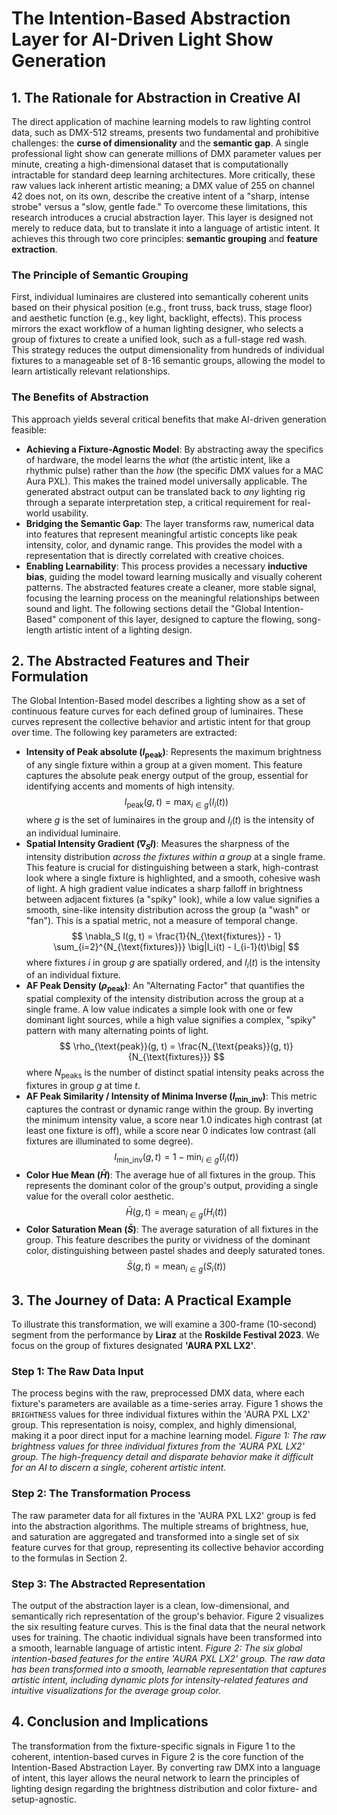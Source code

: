# The Intention-Based Abstraction Layer for AI-Driven Light Show Generation
## 1. The Rationale for Abstraction in Creative AI
The direct application of machine learning models to raw lighting control data, such as DMX-512 streams, presents two fundamental and prohibitive challenges: the **curse of dimensionality** and the **semantic gap**. A single professional light show can generate millions of DMX parameter values per minute, creating a high-dimensional dataset that is computationally intractable for standard deep learning architectures. More critically, these raw values lack inherent artistic meaning; a DMX value of 255 on channel 42 does not, on its own, describe the creative intent of a "sharp, intense strobe" versus a "slow, gentle fade."
To overcome these limitations, this research introduces a crucial abstraction layer. This layer is designed not merely to reduce data, but to translate it into a language of artistic intent. It achieves this through two core principles: **semantic grouping** and **feature extraction**.
### The Principle of Semantic Grouping
First, individual luminaires are clustered into semantically coherent units based on their physical position (e.g., front truss, back truss, stage floor) and aesthetic function (e.g., key light, backlight, effects). This process mirrors the exact workflow of a human lighting designer, who selects a group of fixtures to create a unified look, such as a full-stage red wash. This strategy reduces the output dimensionality from hundreds of individual fixtures to a manageable set of 8-16 semantic groups, allowing the model to learn artistically relevant relationships.
### The Benefits of Abstraction
This approach yields several critical benefits that make AI-driven generation feasible:
* **Achieving a Fixture-Agnostic Model**: By abstracting away the specifics of hardware, the model learns the *what* (the artistic intent, like a rhythmic pulse) rather than the *how* (the specific DMX values for a MAC Aura PXL). This makes the trained model universally applicable. The generated abstract output can be translated back to *any* lighting rig through a separate interpretation step, a critical requirement for real-world usability.
* **Bridging the Semantic Gap**: The layer transforms raw, numerical data into features that represent meaningful artistic concepts like peak intensity, color, and dynamic range. This provides the model with a representation that is directly correlated with creative choices.
* **Enabling Learnability**: This process provides a necessary **inductive bias**, guiding the model toward learning musically and visually coherent patterns. The abstracted features create a cleaner, more stable signal, focusing the learning process on the meaningful relationships between sound and light.
The following sections detail the "Global Intention-Based" component of this layer, designed to capture the flowing, song-length artistic intent of a lighting design.
## 2. The Abstracted Features and Their Formulation
The Global Intention-Based model describes a lighting show as a set of continuous feature curves for each defined group of luminaires. These curves represent the collective behavior and artistic intent for that group over time. The following key parameters are extracted:
* **Intensity of Peak absolute ($I_{\text{peak}}$)**: Represents the maximum brightness of any single fixture within a group at a given moment. This feature captures the absolute peak energy output of the group, essential for identifying accents and moments of high intensity.
  $$
  I_{\text{peak}}(g, t) = \max_{i \in g} \big(I_i(t)\big)
  $$
  where $g$ is the set of luminaires in the group and $I_i(t)$ is the intensity of an individual luminaire.
* **Spatial Intensity Gradient ($\nabla_S I$)**: Measures the sharpness of the intensity distribution *across the fixtures within a group* at a single frame. This feature is crucial for distinguishing between a stark, high-contrast look where a single fixture is highlighted, and a smooth, cohesive wash of light. A high gradient value indicates a sharp falloff in brightness between adjacent fixtures (a "spiky" look), while a low value signifies a smooth, sine-like intensity distribution across the group (a "wash" or "fan"). This is a spatial metric, not a measure of temporal change.
  $$
  \nabla_S I(g, t) = \frac{1}{N_{\text{fixtures}} - 1} \sum_{i=2}^{N_{\text{fixtures}}} \big|I_i(t) - I_{i-1}(t)\big|
  $$
  where fixtures $i$ in group $g$ are spatially ordered, and $I_i(t)$ is the intensity of an individual fixture.
* **AF Peak Density ($\rho_{\text{peak}}$)**: An "Alternating Factor" that quantifies the spatial complexity of the intensity distribution across the group at a single frame. A low value indicates a simple look with one or few dominant light sources, while a high value signifies a complex, "spiky" pattern with many alternating points of light.
  $$
  \rho_{\text{peak}}(g, t) = \frac{N_{\text{peaks}}(g, t)}{N_{\text{fixtures}}}
  $$
  where $N_{\text{peaks}}$ is the number of distinct spatial intensity peaks across the fixtures in group $g$ at time $t$.
* **AF Peak Similarity / Intensity of Minima Inverse ($I_{\text{min\_inv}}$)**: This metric captures the contrast or dynamic range within the group. By inverting the minimum intensity value, a score near 1.0 indicates high contrast (at least one fixture is off), while a score near 0 indicates low contrast (all fixtures are illuminated to some degree).
  $$
  I_{\text{min\_inv}}(g, t) = 1 - \min_{i \in g} \big(I_i(t)\big)
  $$
* **Color Hue Mean ($\bar{H}$)**: The average hue of all fixtures in the group. This represents the dominant color of the group's output, providing a single value for the overall color aesthetic.
  $$
  \bar{H}(g, t) = \text{mean}_{i \in g} \big(H_i(t)\big)
  $$
* **Color Saturation Mean ($\bar{S}$)**: The average saturation of all fixtures in the group. This feature describes the purity or vividness of the dominant color, distinguishing between pastel shades and deeply saturated tones.
  $$
  \bar{S}(g, t) = \text{mean}_{i \in g} \big(S_i(t)\big)
  $$
## 3. The Journey of Data: A Practical Example
To illustrate this transformation, we will examine a 300-frame (10-second) segment from the performance by **Liraz** at the **Roskilde Festival 2023**. We focus on the group of fixtures designated **'AURA PXL LX2'**.
### Step 1: The Raw Data Input
The process begins with the raw, preprocessed DMX data, where each fixture's parameters are available as a time-series array. Figure 1 shows the `BRIGHTNESS` values for three individual fixtures within the 'AURA PXL LX2' group. This representation is noisy, complex, and highly dimensional, making it a poor direct input for a machine learning model.
*Figure 1: The raw brightness values for three individual fixtures from the 'AURA PXL LX2' group. The high-frequency detail and disparate behavior make it difficult for an AI to discern a single, coherent artistic intent.*
### Step 2: The Transformation Process
The raw parameter data for all fixtures in the 'AURA PXL LX2' group is fed into the abstraction algorithms. The multiple streams of brightness, hue, and saturation are aggregated and transformed into a single set of six feature curves for that group, representing its collective behavior according to the formulas in Section 2.
### Step 3: The Abstracted Representation
The output of the abstraction layer is a clean, low-dimensional, and semantically rich representation of the group's behavior. Figure 2 visualizes the six resulting feature curves. This is the final data that the neural network uses for training. The chaotic individual signals have been transformed into a smooth, learnable language of artistic intent.
*Figure 2: The six global intention-based features for the entire 'AURA PXL LX2' group. The raw data has been transformed into a smooth, learnable representation that captures artistic intent, including dynamic plots for intensity-related features and intuitive visualizations for the average group color.*
## 4. Conclusion and Implications
The transformation from the fixture-specific signals in Figure 1 to the coherent, intention-based curves in Figure 2 is the core function of the Intention-Based Abstraction Layer.
By converting raw DMX into a language of intent, this layer allows the neural network to learn the principles of lighting design regarding the brightness distribution and color fixture- and setup-agnostic.
